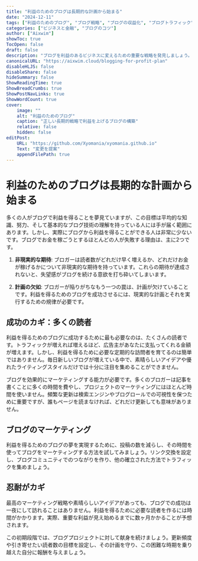 ```yaml
---
title: "利益のためのブログは長期的な計画から始まる"
date: "2024-12-11"
tags: ["利益のためのブログ", "ブログ戦略", "ブログの収益化", "ブログトラフィック", "ブログマーケティング"]
categories: ["ビジネスと金融", "ブログのコツ"]
author: ["Aixwim"]
showToc: true
TocOpen: false
draft: false
description: "ブログを利益のあるビジネスに変えるための重要な戦略を発見しましょう。成功は堅実な長期計画から始まります。"
canonicalURL: "https://aixwim.cloud/blogging-for-profit-plan"
disableHLJS: false
disableShare: false
hideSummary: false
ShowReadingTime: true
ShowBreadCrumbs: true
ShowPostNavLinks: true
ShowWordCount: true
cover:
    image: ""
    alt: "利益のためのブログ"
    caption: "正しい長期的戦略で利益を上げるブログの構築"
    relative: false
    hidden: false
editPost:
    URL: "https://github.com/Xyomania/xyomania.github.io"
    Text: "変更を提案"
    appendFilePath: true
---
```


# 利益のためのブログは長期的な計画から始まる

多くの人がブログで利益を得ることを夢見ていますが、この目標は平均的な知識、努力、そして基本的なブログ技術の理解を持っている人には手が届く範囲にあります。しかし、実際にブログから利益を得ることができる人は非常に少ないです。ブログでお金を稼ごうとするほとんどの人が失敗する理由は、主に2つです。

1. **非現実的な期待**: ブロガーは読者数がどれだけ早く増えるか、どれだけお金が稼げるかについて非現実的な期待を持っています。これらの期待が達成されないと、失望感がブログを続ける意欲を打ち砕いてしまいます。

2. **計画の欠如**: ブロガーが陥りがちなもう一つの罠は、計画が欠けていることです。利益を得るためのブログを成功させるには、現実的な計画とそれを実行するための規律が必要です。

## 成功のカギ：多くの読者

利益を得るためのブログに成功するために最も必要なのは、たくさんの読者です。トラフィックが増えれば増えるほど、広告主があなたに支払ってくれる金額が増えます。しかし、利益を得るために必要な定期的な訪問者を育てるのは簡単ではありません。毎日新しいブログが増えている中で、素晴らしいアイデアや優れたライティングスタイルだけでは十分に注目を集めることができません。

ブログを効果的にマーケティングする能力が必要です。多くのブロガーは記事を書くことに多くの時間を費やし、プロジェクトのマーケティングにはほとんど時間を使いません。頻繁な更新は検索エンジンやブログロールでの可視性を保つために重要ですが、誰もページを読まなければ、どれだけ更新しても意味がありません。

## ブログのマーケティング

利益を得るためのブログの夢を実現するために、投稿の数を減らし、その時間を使ってブログをマーケティングする方法を試してみましょう。リンク交換を設定し、ブログコミュニティでのつながりを作り、他の確立された方法でトラフィックを集めましょう。

## 忍耐がカギ

最高のマーケティング戦略や素晴らしいアイデアがあっても、ブログでの成功は一夜にして訪れることはありません。利益を得るために必要な読者を作るには時間がかかります。実際、重要な利益が見え始めるまでに数ヶ月かかることが予想されます。

この初期段階では、ブログプロジェクトに対して献身を続けましょう。更新頻度や引き寄せたい読者数の目標を設定し、その計画を守り、この困難な時期を乗り越えた自分に報酬を与えましょう。
